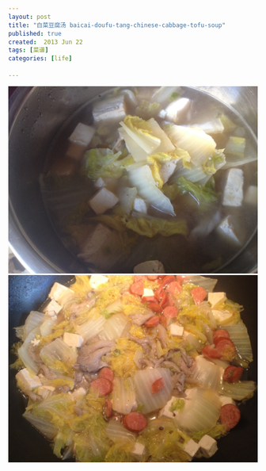 ```yaml
---
layout: post
title: "白菜豆腐汤 baicai-doufu-tang-chinese-cabbage-tofu-soup"
published: true
created:  2013 Jun 22
tags: [菜谱]
categories: [life]

---
```


![baicai-doufu-tang-chinese-cabbage-tofu-soup](/images/caipu-recipe/baicai-doufu-tang-chinese-cabbage-tofu-soup-1.jpg "baicai-doufu-tang-chinese-cabbage-tofu-soup")
![baicai-doufu-tang-chinese-cabbage-tofu-soup](/images/caipu-recipe/baicai-doufu-tang-chinese-cabbage-tofu-soup-2.jpg "baicai-doufu-tang-chinese-cabbage-tofu-soup")
